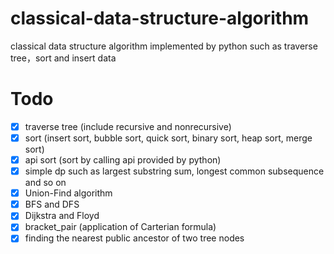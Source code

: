 # classical-data-structure-algorithm
classical data structure algorithm implemented by python such as traverse tree，sort and insert data

# Todo
  - [x] traverse tree (include recursive and nonrecursive)
  - [x] sort (insert sort, bubble sort, quick sort, binary sort, heap sort, merge sort)
  - [x] api sort (sort by calling api provided by python)
  - [x] simple dp such as largest substring sum, longest common subsequence and so on
  - [x] Union-Find algorithm
  - [x] BFS and DFS
  - [x] Dijkstra and Floyd
  - [x] bracket_pair (application of Carterian formula)
  - [x] finding the nearest public ancestor of two tree nodes